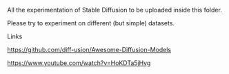 All the experimentation of Stable Diffusion to be uploaded inside this folder. 

Please try to experiment on different (but simple) datasets. 

Links

https://github.com/diff-usion/Awesome-Diffusion-Models

https://www.youtube.com/watch?v=HoKDTa5jHvg
